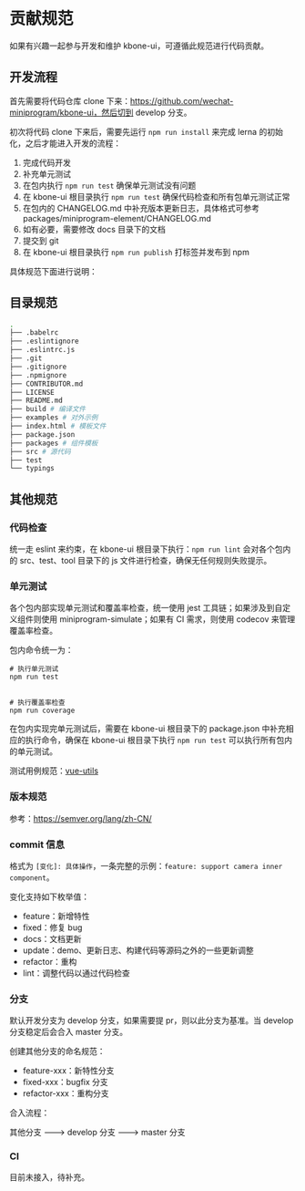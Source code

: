 # 贡献规范

如果有兴趣一起参与开发和维护 kbone-ui，可遵循此规范进行代码贡献。

## 开发流程

首先需要将代码仓库 clone 下来：https://github.com/wechat-miniprogram/kbone-ui，然后切到 develop 分支。

初次将代码 clone 下来后，需要先运行 `npm run install` 来完成 lerna 的初始化，之后才能进入开发的流程：

1. 完成代码开发
2. 补充单元测试
3. 在包内执行 `npm run test` 确保单元测试没有问题
4. 在 kbone-ui 根目录执行 `npm run test` 确保代码检查和所有包单元测试正常
5. 在包内的 CHANGELOG.md 中补充版本更新日志，具体格式可参考 packages/miniprogram-element/CHANGELOG.md
6. 如有必要，需要修改 docs 目录下的文档
7. 提交到 git
8. 在 kbone-ui 根目录执行 `npm run publish` 打标签并发布到 npm

具体规范下面进行说明：

## 目录规范


```sh
.
├── .babelrc
├── .eslintignore
├── .eslintrc.js
├── .git
├── .gitignore
├── .npmignore
├── CONTRIBUTOR.md
├── LICENSE
├── README.md
├── build # 编译文件
├── examples # 对外示例
├── index.html # 模板文件
├── package.json
├── packages # 组件模板
├── src # 源代码
├── test
└── typings
```

## 其他规范

### 代码检查

统一走 eslint 来约束，在 kbone-ui 根目录下执行：`npm run lint` 会对各个包内的 src、test、tool 目录下的 js 文件进行检查，确保无任何规则失败提示。

### 单元测试

各个包内部实现单元测试和覆盖率检查，统一使用 jest 工具链；如果涉及到自定义组件则使用 miniprogram-simulate；如果有 CI 需求，则使用 codecov 来管理覆盖率检查。

包内命令统一为：

```
# 执行单元测试
npm run test


# 执行覆盖率检查
npm run coverage

```

在包内实现完单元测试后，需要在 kbone-ui 根目录下的 package.json 中补充相应的执行命令，确保在 kbone-ui 根目录下执行 `npm run test` 可以执行所有包内的单元测试。

测试用例规范：[vue-utils](https://vue-test-utils.vuejs.org/)

### 版本规范

参考：https://semver.org/lang/zh-CN/

### commit 信息

格式为 `[变化]: 具体操作`，一条完整的示例：`feature: support camera inner component`。

变化支持如下枚举值：

* feature：新增特性
* fixed：修复 bug
* docs：文档更新
* update：demo、更新日志、构建代码等源码之外的一些更新调整
* refactor：重构
* lint：调整代码以通过代码检查

### 分支

默认开发分支为 develop 分支，如果需要提 pr，则以此分支为基准。当 develop 分支稳定后会合入 master 分支。

创建其他分支的命名规范：

* feature-xxx：新特性分支
* fixed-xxx：bugfix 分支
* refactor-xxx：重构分支

合入流程：

其他分支 ---> develop 分支 ---> master 分支

### CI

目前未接入，待补充。
